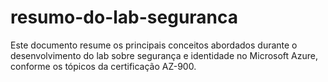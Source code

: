 # resumo-do-lab-seguranca
Este documento resume os principais conceitos abordados durante o desenvolvimento do lab sobre segurança e identidade no Microsoft Azure, conforme os tópicos da certificação AZ-900. 
